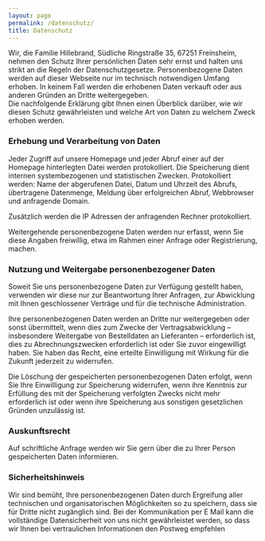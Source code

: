 ```yaml
---
layout: page
permalink: /datenschutz/
title: Datenschutz
---
```


Wir, die Familie Hillebrand, Südliche Ringstraße 35, 67251 Freinsheim, nehmen den Schutz Ihrer persönlichen Daten sehr ernst und halten uns strikt an die Regeln der Datenschutzgesetze. Personenbezogene Daten werden auf dieser Webseite nur im technisch notwendigen Umfang erhoben. In keinem Fall werden die erhobenen Daten verkauft oder aus anderen Gründen an Dritte weitergegeben.\
Die nachfolgende Erklärung gibt Ihnen einen Überblick darüber, wie wir diesen Schutz gewährleisten und welche Art von Daten zu welchem Zweck erhoben werden.

### Erhebung und Verarbeitung von Daten
Jeder Zugriff auf unsere Homepage und jeder Abruf einer auf der Homepage hinterlegten Datei werden protokolliert. Die Speicherung dient internen systembezogenen und statistischen Zwecken. Protokolliert werden: Name der abgerufenen Datei, Datum und Uhrzeit des Abrufs, übertragene Datenmenge, Meldung über erfolgreichen Abruf, Webbrowser und anfragende Domain.

Zusätzlich werden die IP Adressen der anfragenden Rechner protokolliert.

Weitergehende personenbezogene Daten werden nur erfasst, wenn Sie diese Angaben freiwillig, etwa im Rahmen einer Anfrage oder Registrierung, machen.

### Nutzung und Weitergabe personenbezogener Daten
Soweit Sie uns personenbezogene Daten zur Verfügung gestellt haben, verwenden wir diese nur zur Beantwortung Ihrer Anfragen, zur Abwicklung mit Ihnen geschlossener Verträge und für die technische Administration.

Ihre personenbezogenen Daten werden an Dritte nur weitergegeben oder sonst übermittelt, wenn dies zum Zwecke der Vertragsabwicklung – insbesondere Weitergabe von Bestelldaten an Lieferanten – erforderlich ist, dies zu Abrechnungszwecken erforderlich ist oder Sie zuvor eingewilligt haben. Sie haben das Recht, eine erteilte Einwilligung mit Wirkung für die Zukunft jederzeit zu widerrufen.

Die Löschung der gespeicherten personenbezogenen Daten erfolgt, wenn Sie Ihre Einwilligung zur Speicherung widerrufen, wenn ihre Kenntnis zur Erfüllung des mit der Speicherung verfolgten Zwecks nicht mehr erforderlich ist oder wenn ihre Speicherung aus sonstigen gesetzlichen Gründen unzulässig ist.

### Auskunftsrecht
Auf schriftliche Anfrage werden wir Sie gern über die zu Ihrer Person gespeicherten Daten informieren.

### Sicherheitshinweis
Wir sind bemüht, Ihre personenbezogenen Daten durch Ergreifung aller technischen und organisatorischen Möglichkeiten so zu speichern, dass sie für Dritte nicht zugänglich sind. Bei der Kommunikation per E Mail kann die vollständige Datensicherheit von uns nicht gewährleistet werden, so dass wir Ihnen bei vertraulichen Informationen den Postweg empfehlen

